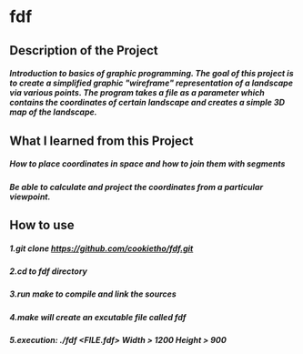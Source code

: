 # fdf
##  Description of the Project
##### Introduction to basics of graphic programming. The goal of this project is to create a simplified graphic "wireframe" representation of a landscape via various points. The program takes a file as a parameter which contains the coordinates of certain landscape and creates a simple 3D map of the landscape. 

##  What I learned from this Project
##### How to place coordinates in space and how to join them with segments
##### Be able to calculate and project the coordinates from a particular viewpoint. 

##  How to use
##### 1.git clone https://github.com/cookietho/fdf.git
##### 2.cd to fdf directory
##### 3.run make to compile and link the sources
##### 4.make will create an excutable file called fdf
##### 5.execution: ./fdf <FILE.fdf>   Width > 1200	Height > 900
